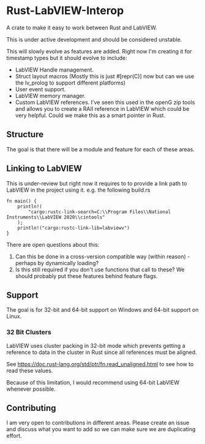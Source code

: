 # Rust-LabVIEW-Interop

A crate to make it easy to work between Rust and LabVIEW.

This is under active development and should be considered unstable.

This will slowly evolve as features are added. Right now I'm creating it for timestamp types but it should evolve to include:

* LabVIEW Handle management.
* Struct layout macros (Mostly this is just #[repr(C)] now but can we use the lv_prolog to support different platforms)
* User event support.
* LabVIEW memory manager.
* Custom LabVIEW references. I've seen this used in the openG zip tools and allows you to create a RAII reference in LabVIEW which could be very helpful. Could we make this as a smart pointer in Rust.

## Structure

The goal is that there will be a module and feature for each of these areas.

## Linking to LabVIEW

This is under-review but right now it requires to to provide a link path to LabVIEW in the project using it. e.g. the following build.rs

```
fn main() {
    println!(
        "cargo:rustc-link-search=C:\\Program Files\\National Instruments\\LabVIEW 2020\\cintools"
    );
    println!("cargo:rustc-link-lib=labviewv")
}
```

There are open questions about this:

1. Can this be done in a cross-version compatible way (within reason) - perhaps by dynamically loading?
2. Is this still required if you don't use functions that call to these? We should probably put these features behind feature flags.


## Support

The goal is for 32-bit and 64-bit support on Windows and 64-bit support on Linux.

### 32 Bit Clusters

LabVIEW uses cluster packing in 32-bit mode which prevents getting a reference to data in the cluster in Rust since all references must be aligned.

See https://doc.rust-lang.org/std/ptr/fn.read_unaligned.html to see how to read these values.

Because of this limitation, I would recommend using 64-bit LabVIEW whenever possible.

## Contributing

I am very open to contributions in different areas. Please create an issue and discuss what you want to add so we can make sure we are duplicating effort.
